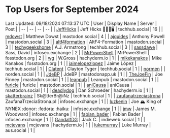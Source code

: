 # Top Users for September 2024
Last Updated: 09/18/2024 07:13:37 UTC
| User | Display Name | Server | Post |
| -- | -- | -- | -- |
| [JeffHicks](https://techhub.social/@JeffHicks) | Jeff Hicks 🐶🎼🍷🖥️ | techhub.social | 16 |
| [mdowst](https://mastodon.social/@mdowst) | Matthew Dowst | mastodon.social | 4 |
| [ajguides](https://mastodon.social/@ajguides) | Anthony Powell | mastodon.social | 3 |
| [altf4formation](https://mastodon.social/@altf4formation) | AltF4-Formation | mastodon.social | 3 |
| [techygeekshome](https://techhub.social/@techygeekshome) | A.J. Armstrong | techhub.social | 3 |
| [sassdawe](https://infosec.exchange/@sassdawe) | Sass, David | infosec.exchange | 2 |
| [MrPowerShell](https://fosstodon.org/@MrPowerShell) | MrPowerShell | fosstodon.org | 2 |
| [wg](https://hachyderm.io/@wg) | W.Gross | hachyderm.io | 1 |
| [mikekanakos](https://fosstodon.org/@mikekanakos) | Mike Kanakos | fosstodon.org | 1 |
| [jaimelopezlopez](https://techhub.social/@jaimelopezlopez) | Jaime López | techhub.social | 1 |
| [Clatent](https://techhub.social/@Clatent) | Clayton Tyger | techhub.social | 1 |
| [normen](https://norden.social/@normen) |  | norden.social | 1 |
| [JdeBP](https://mastodonapp.uk/@JdeBP) | JdeBP | mastodonapp.uk | 1 |
| [TheJoeFin](https://mastodon.social/@TheJoeFin) | Joe Finney | mastodon.social | 1 |
| [leanpub](https://mastodon.social/@leanpub) | Leanpub | mastodon.social | 1 |
| [furicle](https://mastodon.social/@furicle) | furicle | mastodon.social | 1 |
| [aniCausa](https://mastodon.social/@aniCausa) | aniCausa | mastodon.social | 1 |
| [deadlydog](https://hachyderm.io/@deadlydog) | Dan Schroeder | hachyderm.io | 1 |
| [skatterbrainz](https://techhub.social/@skatterbrainz) | Sk@tterBr@iNz | techhub.social | 1 |
| [zaufanatrzeciastrona](https://infosec.exchange/@zaufanatrzeciastrona) | ZaufanaTrzeciaStrona.pl | infosec.exchange | 1 |
| [luzkenin](https://infosec.exchange/@luzkenin) | Joe 🏔️ King of NYNEX :donor: :fedora: :haiku: | infosec.exchange | 1 |
| [jmw](https://infosec.exchange/@jmw) | James M. Woodward | infosec.exchange | 1 |
| [fabian_bader](https://infosec.exchange/@fabian_bader) | Fabian Bader | infosec.exchange | 1 |
| [GandalfDG](https://indieweb.social/@GandalfDG) | Jack C. | indieweb.social | 1 |
| [mcjevans](https://hachyderm.io/@mcjevans) | mcjevans | hachyderm.io | 1 |
| [lukemurray](https://aus.social/@lukemurray) | Luke Murray | aus.social | 1 |

